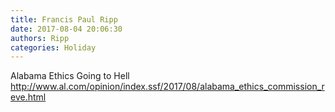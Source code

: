 ```yaml
---
title: Francis Paul Ripp
date: 2017-08-04 20:06:30
authors: Ripp
categories: Holiday
---
```


 Alabama Ethics Going to Hell http://www.al.com/opinion/index.ssf/2017/08/alabama_ethics_commission_reve.html